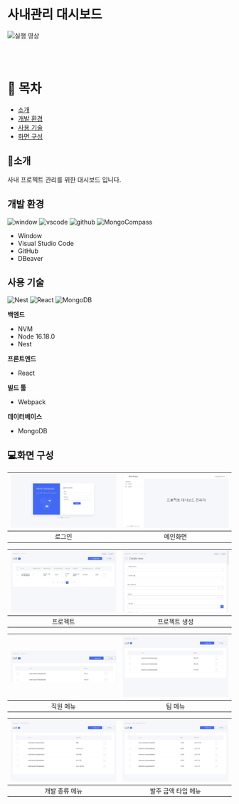 # 사내관리 대시보드

![실행 영상](./images/admin_dashboard.gif)

<br><br>

# 📖 목차

- [소개](#소개)
- [개발 환경](#개발-환경)
- [사용 기술](#사용-기술)
- [화면 구성](#화면-구성)

## 📃소개

사내 프로젝트 관리를 위한 대시보드 입니다.

## 개발 환경

![window](https://img.shields.io/badge/windows-%230078D6.svg?&style=flat&logo=windows&logoColor=white")
![vscode](https://img.shields.io/badge/vscode-blue?style=flat&logo=VisualStudioCode)
![github](https://img.shields.io/badge/github-606060?style=fat&logo=github)
![MongoCompass](https://img.shields.io/badge/-MongoCompass-green)

- Window
- Visual Studio Code
- GitHub
- DBeaver

## 사용 기술

![Nest](https://img.shields.io/badge/nestjs-%23336791.svg?&style=flat&logo=nestjs&logoColor=red)
![React](https://img.shields.io/badge/react-%2361DAFB.svg?&style=flat&logo=react&logoColor=black)
![MongoDB](https://img.shields.io/badge/MongoDB-%23336791.svg?&style=flat&logo=MongoDB&logoColor=white)

**백엔드**

- NVM
- Node 16.18.0
- Nest

**프론트엔드**

- React

**빌드 툴**

- Webpack

**데이터베이스**

- MongoDB

## 💻화면 구성

| ![로그인](./images/login.JPG) | ![메인화면](./images/main.JPG) |
| :---------------------------: | :----------------------------: |
|            로그인             |            메인화면            |

| ![프로젝트](./images/list.JPG) | ![프로젝트 생성](./images/create.JPG) |
| :----------------------------: | :-----------------------------------: |
|            프로젝트            |             프로젝트 생성             |

| ![직원 메뉴](./images/member.JPG) | ![팀 메뉴](./images/team.JPG) |
| :-------------------------------: | :---------------------------: |
|             직원 메뉴             |            팀 메뉴            |

| ![개발 종류 메뉴](./images/devlist.JPG) | ![발주 금액 타입 메뉴](./images/type.JPG) |
| :-------------------------------------: | :---------------------------------------: |
|             개발 종류 메뉴              |            발주 금액 타입 메뉴            |
